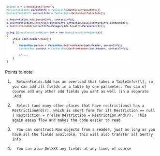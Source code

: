 <properties date="2016-05-11"
SortOrder="40"
/>

<img src="../EW%202010%20NetServer%20Enhancements_files/image006.jpg" id="Picture 6" width="416" height="196" />

Points to note: 

1)       ReturnFields.Add has an overload that takes a TableInfo\[\], so you can add all fields in a table by one parameter. You can of course add any other odd fields you want as well (in a separate .Add.

2)       Select (and many other places that have restrictions) has a RestrictionAnd(r), which is short form for if( Restriction == null ) Restriction = r else Restriction = Restriction.And(r).  This again eases flow and makes the code easier to read

3)       You can construct Row objects from a reader, just as long as you have all the fields available; this will also transfer all Sentry info

4)       You can also GetXXX any fields at any time, of course
